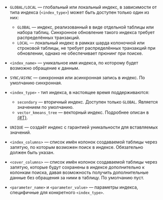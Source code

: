 * `GLOBAL/LOCAL` — глобальный или локальный индекс, в зависимости от типа индекса (`<index_type>`) может быть доступен только один из них:

    * `GLOBAL` — индекс, реализованный в виде отдельной таблицы или набора таблиц. Синхронное обновление такого индекса требует распределённых транзакций.  
    * `LOCAL` — локальный индекс в рамках шарда колоночной или строковой таблицы, не требует распределённых транзакций при обновлении, однако не обеспечивает прюнинг при поиске.

* `<index_name>` — уникальное имя индекса, по которому будет возможно обращение к данным.
* `SYNC/ASYNC` — синхронная или асинхронная запись в индекс. По умолчанию синхронная.
* `<index_type>` - тип индекса, в настоящее время поддерживаются:

    * `secondary` — вторичный индекс. Доступен только `GLOBAL`. Является значением по умолчанию.
    * `vector_kmeans_tree` — векторный индекс. Подробнее описан в [{#T}](../create_table/vector_index.md).

* `UNIQUE` — создаёт индекс с гарантией уникальности для вставляемых значений.
* `<index_columns>` — список имён колонок создаваемой таблицы через запятую, по которым возможен поиск в индексе. Обязательно должен быть указан.
* `<cover_columns>` — список имён колонок создаваемой таблицы через запятую, которые будут сохранены в индексе дополнительно к колонкам поиска, давая возможность получить дополнительные данные без обращения за ними в таблицу. По умолчанию пуст.
* `<parameter_name>` и `<parameter_value>` — параметры индекса, специфичные для конкретного `<index_type>`.